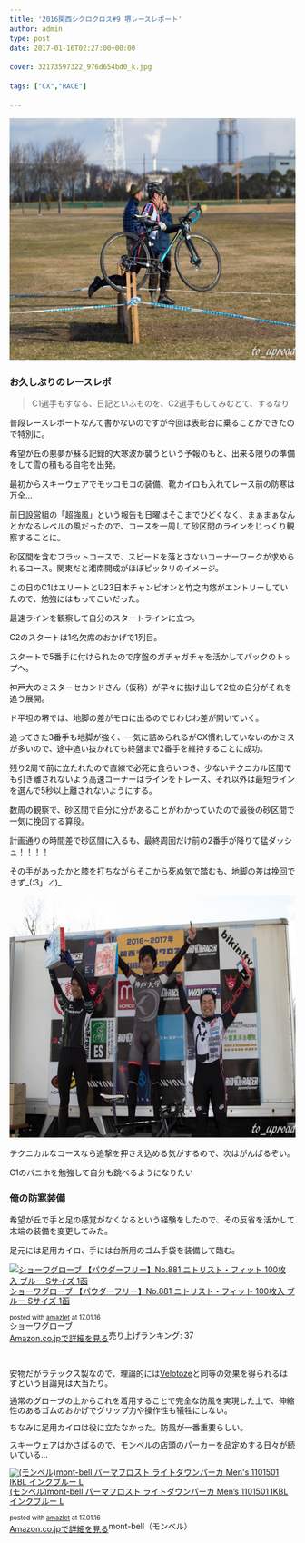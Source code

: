 ```yaml
---
title: '2016関西シクロクロス#9 堺レースレポート'
author: admin
type: post
date: 2017-01-16T02:27:00+00:00

cover: 32173597322_976d654bd0_k.jpg

tags: ["CX","RACE"]

---
```

<div class="separator" style="clear: both; text-align: center;">
  <img border="0" height="426" src="./32173597322_976d654bd0_k.jpg" width="640" />
</div>



### お久しぶりのレースレポ


> C1選手もすなる、日記といふものを、C2選手もしてみむとて、するなり

普段レースレポートなんて書かないのですが今回は表彰台に乗ることができたので特別に。



希望が丘の悪夢が蘇る記録的大寒波が襲うという予報のもと、出来る限りの準備をして雪の積もる自宅を出発。

最初からスキーウェアでモッコモコの装備、靴カイロも入れてレース前の防寒は万全…

前日設営組の「超強風」という報告も日曜はそこまでひどくなく、まぁまぁなんとかなるレベルの風だったので、コースを一周して砂区間のラインをじっくり観察することに。

砂区間を含むフラットコースで、スピードを落とさないコーナーワークが求められるコース。関東だと湘南開成がほぼピッタリのイメージ。

この日のC1はエリートとU23日本チャンピオンと竹之内悠がエントリーしていたので、勉強にはもってこいだった。

最速ラインを観察して自分のスタートラインに立つ。

C2のスタートは1名欠席のおかげで1列目。

スタートで5番手に付けられたので序盤のガチャガチャを活かしてパックのトップへ。

神戸大のミスターセカンドさん（仮称）が早々に抜け出して2位の自分がそれを追う展開。

ド平坦の堺では、地脚の差がモロに出るのでじわじわ差が開いていく。

追ってきた3番手も地脚が強く、一気に詰められるがCX慣れしていないのかミスが多いので、途中追い抜かれても終盤まで2番手を維持することに成功。

残り2周で前に立たれたので直線で必死に食らいつき、少ないテクニカル区間でも引き離されないよう高速コーナーはラインをトレース、それ以外は最短ラインを選んで5秒以上離されないようにする。

数周の観察で、砂区間で自分に分があることがわかっていたので最後の砂区間で一気に挽回する算段。

計画通りの時間差で砂区間に入るも、最終周回だけ前の2番手が降りて猛ダッシュ！！！！

その手があったかと膝を打ちながらそこから死ぬ気で踏むも、地脚の差は挽回できず\_(:3」∠)\_

<div class="separator" style="clear: both; text-align: center;">
</div>

<div class="separator" style="clear: both; text-align: center;">
  <img border="0" height="426" src="./31512745093_09d23d5e39_k.jpg" width="640" />
</div>

テクニカルなコースなら追撃を押さえ込める気がするので、次はがんばるぞい。

C1のバニホを勉強して自分も跳べるようになりたい

<div class="separator" style="clear: both; text-align: center;">
</div>

### 俺の防寒装備

希望が丘で手と足の感覚がなくなるという経験をしたので、その反省を活かして末端の装備を変更してみた。



足元には足用カイロ、手には台所用のゴム手袋を装備して臨む。

<div class="amazlet-box" style="margin-bottom: 0px;">
  <div class="amazlet-image" style="float: left; margin: 0px 12px 1px 0px;">
    <a href="http://www.amazon.co.jp/exec/obidos/ASIN/B00BES4PV2/gensobunya-22/ref=nosim/" name="amazletlink" target="_blank"><img alt="ショーワグローブ 【パウダーフリー】No.881 ニトリスト・フィット 100枚入 ブルー Sサイズ 1函" src="https://images-fe.ssl-images-amazon.com/images/I/41GSVQ4PwQL._SL160_.jpg" style="border: none;" /></a>
  </div>

  <div class="amazlet-info" style="line-height: 120%; margin-bottom: 10px;">
    <div class="amazlet-name" style="line-height: 120%; margin-bottom: 10px;">
<a href="http://www.amazon.co.jp/exec/obidos/ASIN/B00BES4PV2/gensobunya-22/ref=nosim/" name="amazletlink" target="_blank">ショーワグローブ 【パウダーフリー】No.881 ニトリスト・フィット 100枚入 ブルー Sサイズ 1函</a></p>

<div class="amazlet-powered-date" style="font-size: 80%; line-height: 120%; margin-top: 5px;">
  posted with <a href="http://www.amazlet.com/" target="_blank" title="amazlet">amazlet</a> at 17.01.16
</div>


<div class="amazlet-detail">
ショーワグローブ <br /> 売り上げランキング: 37


<div class="amazlet-sub-info" style="float: left;">
<div class="amazlet-link" style="margin-top: 5px;">
  <a href="http://www.amazon.co.jp/exec/obidos/ASIN/B00BES4PV2/gensobunya-22/ref=nosim/" name="amazletlink" target="_blank">Amazon.co.jpで詳細を見る</a>
</div>

  </div>
</div>
</br>
</br>
</br>
安物だがラテックス製なので、理論的には<a href="http://amzn.to/2iD1DEr" target="_blank">Velotoze</a>と同等の効果を得られるはずという目論見は大当たり。

通常のグローブの上からこれを着用することで完全な防風を実現した上で、伸縮性のあるゴムのおかげでグリップ力や操作性も犠牲にしない。

ちなみに足用カイロは役に立たなかった。防風が一番重要らしい。

スキーウェアはかさばるので、モンベルの店頭のパーカーを品定めする日々が続いている…



<div class="amazlet-box" style="margin-bottom: 0px;">
  <div class="amazlet-image" style="float: left; margin: 0px 12px 1px 0px;">
    <a href="http://www.amazon.co.jp/exec/obidos/ASIN/B013UM1XVE/gensobunya-22/ref=nosim/" name="amazletlink" target="_blank"><img alt="(モンベル)mont-bell パーマフロスト ライトダウンパーカ Men's 1101501 IKBL インクブルー L" src="https://images-fe.ssl-images-amazon.com/images/I/41eeHlqHg7L._SL160_.jpg" style="border: none;" /></a>
  </div>

  <div class="amazlet-info" style="line-height: 120%; margin-bottom: 10px;">
    <div class="amazlet-name" style="line-height: 120%; margin-bottom: 10px;">
<a href="http://www.amazon.co.jp/exec/obidos/ASIN/B013UM1XVE/gensobunya-22/ref=nosim/" name="amazletlink" target="_blank">(モンベル)mont-bell パーマフロスト ライトダウンパーカ Men&#8217;s 1101501 IKBL インクブルー L</a></p>

<div class="amazlet-powered-date" style="font-size: 80%; line-height: 120%; margin-top: 5px;">
  posted with <a href="http://www.amazlet.com/" target="_blank" title="amazlet">amazlet</a> at 17.01.16
</div>


<div class="amazlet-detail">
mont-bell（モンベル）


<div class="amazlet-sub-info" style="float: left;">
<div class="amazlet-link" style="margin-top: 5px;">
  <a href="http://www.amazon.co.jp/exec/obidos/ASIN/B013UM1XVE/gensobunya-22/ref=nosim/" name="amazletlink" target="_blank">Amazon.co.jpで詳細を見る</a>
</div>

  </div>

  <div class="amazlet-footer" style="clear: left;">
  </div>
</div>